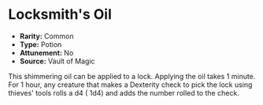 # Locksmith's Oil

- **Rarity:** Common
- **Type:** Potion
- **Attunement:** No
- **Source:** Vault of Magic

This shimmering oil can be applied to a lock. Applying the oil takes 1 minute. For 1 hour, any creature that makes a Dexterity check to pick the lock using thieves' tools rolls a d4 ( 1d4) and adds the number rolled to the check.
